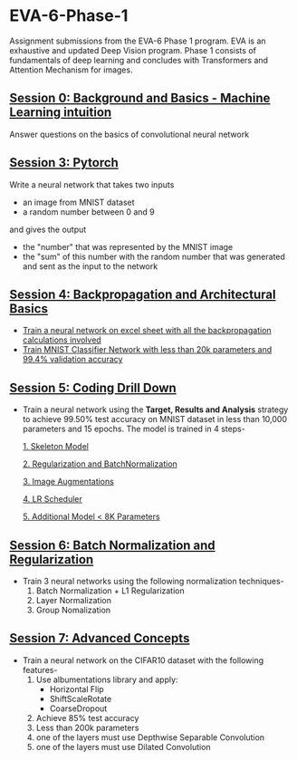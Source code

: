 # EVA-6-Phase-1
Assignment submissions from the EVA-6 Phase 1 program. EVA is an exhaustive and updated Deep Vision program. Phase 1 consists of fundamentals of deep learning and concludes with Transformers and Attention Mechanism for images.

## [Session 0: Background and Basics - Machine Learning intuition](Session_00)

Answer questions on the basics of convolutional neural network

## [Session 3: Pytorch](Session_03)

Write a neural network that takes two inputs
* an image from MNIST dataset
* a random number between 0 and 9

and gives the output
* the "number" that was represented by the MNIST image
* the "sum" of this number with the random number that was generated and sent as the input to the network

## [Session 4: Backpropagation and Architectural Basics](Session_04)

* [Train a neural network on excel sheet with all the backpropagation calculations involved](Session_04/Backpropagation_Calculations)
* [Train MNIST Classifier Network with less than 20k parameters and 99.4% validation accuracy](Session_04/Architectural_Basics)

## [Session 5: Coding Drill Down](Session_05)
* Train a neural network using the **Target, Results and Analysis** strategy to achieve 99.50% test accuracy on MNIST dataset in less than 10,000 parameters and 15 epochs. The model is trained in 4 steps-

     [1. Skeleton Model](Session_05/Model_01)

     [2. Regularization and BatchNormalization](Session_05/Model_02)

     [3. Image Augmentations](Session_05/Model_03)

     [4. LR Scheduler](Session_05/Model_04)
     
     [5. Additional Model < 8K Parameters](Model_05_Additional_Model)
     
## [Session 6: Batch Normalization and Regularization ](Session_06)
* Train 3 neural networks using the following normalization techniques-
     1. Batch Normalization + L1 Regularization
     2. Layer Normalization
     3. Group Nomalization

## [Session 7: Advanced Concepts](Session_07)
* Train a neural network on the CIFAR10 dataset with the following features-
     1. Use albumentations library and apply:
         - Horizontal Flip
         - ShiftScaleRotate
         - CoarseDropout
     2. Achieve 85% test accuracy
     3. Less than 200k parameters
     4. one of the layers must use Depthwise Separable Convolution
     5. one of the layers must use Dilated Convolution
